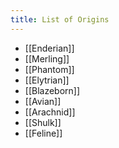 ```yaml
---
title: List of Origins
---
```

- [[Enderian]]
- [[Merling]]
- [[Phantom]]
- [[Elytrian]]
- [[Blazeborn]]
- [[Avian]]
- [[Arachnid]]
- [[Shulk]]
- [[Feline]]

